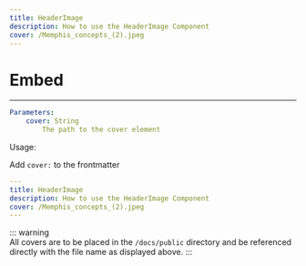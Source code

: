 ```yaml
---
title: HeaderImage
description: How to use the HeaderImage Component
cover: /Memphis_concepts_(2).jpeg
--- 
```


# Embed
<hr>

```yaml
Parameters:
    cover: String
        The path to the cover element

```

Usage:

Add `cover:` to the frontmatter
```yaml
---
title: HeaderImage
description: How to use the HeaderImage Component
cover: /Memphis_concepts_(2).jpeg
--- 
```

::: warning   
All covers are to be placed in the `/docs/public` directory and be referenced directly with the file name as displayed above.
:::